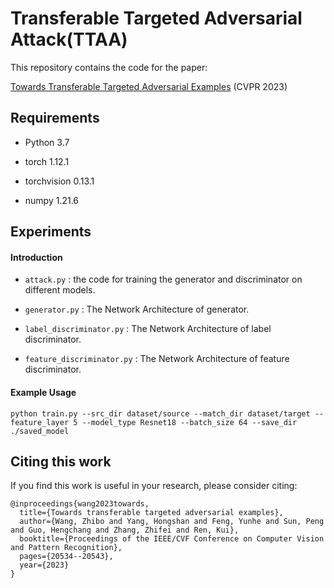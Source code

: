  # Transferable Targeted Adversarial Attack(TTAA)

This repository contains the code for the paper:

[Towards Transferable Targeted Adversarial Examples](https://openaccess.thecvf.com/content/CVPR2023/html/Wang_Towards_Transferable_Targeted_Adversarial_Examples_CVPR_2023_paper.html) (CVPR 2023)



## Requirements

*   Python 3.7

*   torch 1.12.1

*   torchvision 0.13.1

*   numpy 1.21.6

## Experiments

#### Introduction

*   `attack.py` : the code for training the generator and discriminator on different models.

*   `generator.py` : The Network Architecture of generator.

*   `label_discriminator.py` : The Network Architecture of label discriminator.

*   `feature_discriminator.py` : The Network Architecture of feature discriminator.

#### Example Usage

    python train.py --src_dir dataset/source --match_dir dataset/target --feature_layer 5 --model_type Resnet18 --batch_size 64 --save_dir ./saved_model

## Citing this work

If you find this work is useful in your research, please consider citing:

    @inproceedings{wang2023towards,
      title={Towards transferable targeted adversarial examples},
      author={Wang, Zhibo and Yang, Hongshan and Feng, Yunhe and Sun, Peng and Guo, Hengchang and Zhang, Zhifei and Ren, Kui},
      booktitle={Proceedings of the IEEE/CVF Conference on Computer Vision and Pattern Recognition},
      pages={20534--20543},
      year={2023}
    }

